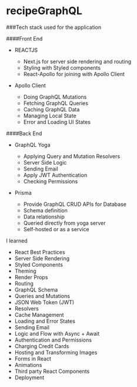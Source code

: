 # recipeGraphQL

###Tech stack used for the application

####Front End
* REACTJS
  - Next.js for server side rendering and routing
  - Styling with Styled components
  - React-Apollo for joining with Apollo Client
  
* Apollo Client
  - Doing GraphQL Mutations
  - Fetching GraphQL Queries
  - Caching GraphQL Data
  - Managing Local State
  - Error and Loading UI States

####Back End
* GraphQL Yoga
  - Applying Query and Mutation Resolvers
  - Server Side Logic
  - Sending Email
  - Apply JWT Authentication
  - Checking Permissions
  
* Prisma
  - Provide GraphQL CRUD APIs for Database
  - Schema definition
  - Data relationship
  - Queried directly from yoga server
  - Self-hosted or as a service
  
I learned 
  * React Best Practices
  * Server Side Rendering
  * Styled Components
  * Theming
  * Render Props
  * Routing
  * GraphQL Schema
  * Queries and Mutations
  * JSON Web Token (JWT)
  * Resolvers
  * Cache Management
  * Loading and Error States
  * Sending Email
  * Logic and Flow with Async + Await
  * Authentication and Permissions
  * Charging Credit Cards
  * Hosting and Transforming Images
  * Forms in React
  * Animations
  * Third party React Components
  * Deployment


